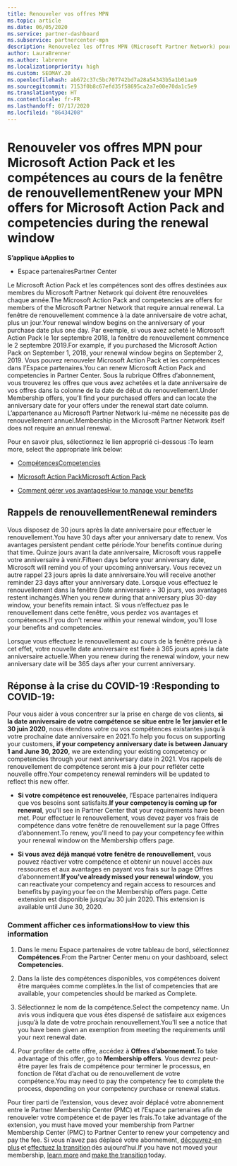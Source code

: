 ```yaml
---
title: Renouveler vos offres MPN
ms.topic: article
ms.date: 06/05/2020
ms.service: partner-dashboard
ms.subservice: partnercenter-mpn
description: Renouvelez les offres MPN (Microsoft Partner Network) pour Microsoft Action Pack et les compétences. La fenêtre de renouvellement commence à l’anniversaire de la date d’achat plus un jour.
author: LauraBrenner
ms.author: labrenne
ms.localizationpriority: high
ms.custom: SEOMAY.20
ms.openlocfilehash: ab672c37c5bc707742bd7a28a54343b5a1b01aa9
ms.sourcegitcommit: 7153f0b8c67efd35f58695ca2a7e00e70da1c5e9
ms.translationtype: HT
ms.contentlocale: fr-FR
ms.lasthandoff: 07/17/2020
ms.locfileid: "86434208"
---
```

# <a name="renew-your-mpn-offers-for-microsoft-action-pack-and-competencies-during-the-renewal-window"></a><span data-ttu-id="e953f-103">Renouveler vos offres MPN pour Microsoft Action Pack et les compétences au cours de la fenêtre de renouvellement</span><span class="sxs-lookup"><span data-stu-id="e953f-103">Renew your MPN offers for Microsoft Action Pack and competencies during the renewal window</span></span>

<span data-ttu-id="e953f-104">**S’applique à**</span><span class="sxs-lookup"><span data-stu-id="e953f-104">**Applies to**</span></span>

- <span data-ttu-id="e953f-105">Espace partenaires</span><span class="sxs-lookup"><span data-stu-id="e953f-105">Partner Center</span></span>

<span data-ttu-id="e953f-106">Le Microsoft Action Pack et les compétences sont des offres destinées aux membres du Microsoft Partner Network qui doivent être renouvelées chaque année.</span><span class="sxs-lookup"><span data-stu-id="e953f-106">The Microsoft Action Pack and competencies are offers for members of the Microsoft Partner Network that require annual renewal.</span></span> <span data-ttu-id="e953f-107">La fenêtre de renouvellement commence à la date anniversaire de votre achat, plus un jour.</span><span class="sxs-lookup"><span data-stu-id="e953f-107">Your renewal window begins on the anniversary of your purchase date plus one day.</span></span> <span data-ttu-id="e953f-108">Par exemple, si vous avez acheté le Microsoft Action Pack le 1er septembre 2018, la fenêtre de renouvellement commence le 2 septembre 2019.</span><span class="sxs-lookup"><span data-stu-id="e953f-108">For example, if you purchased the Microsoft Action Pack on September 1, 2018, your renewal window begins on September 2, 2019.</span></span> <span data-ttu-id="e953f-109">Vous pouvez renouveler Microsoft Action Pack et les compétences dans l’Espace partenaires.</span><span class="sxs-lookup"><span data-stu-id="e953f-109">You can renew Microsoft Action Pack and competencies in Partner Center.</span></span> <span data-ttu-id="e953f-110">Sous la rubrique Offres d’abonnement, vous trouverez les offres que vous avez achetées et la date anniversaire de vos offres dans la colonne de la date de début du renouvellement.</span><span class="sxs-lookup"><span data-stu-id="e953f-110">Under Membership offers, you'll find your purchased offers and can locate the anniversary date for your offers under the renewal start date column.</span></span> <span data-ttu-id="e953f-111">L’appartenance au Microsoft Partner Network lui-même ne nécessite pas de renouvellement annuel.</span><span class="sxs-lookup"><span data-stu-id="e953f-111">Membership in the Microsoft Partner Network itself does not require an annual renewal.</span></span> 

<span data-ttu-id="e953f-112">Pour en savoir plus, sélectionnez le lien approprié ci-dessous :</span><span class="sxs-lookup"><span data-stu-id="e953f-112">To learn more, select the appropriate link below:</span></span> 

- [<span data-ttu-id="e953f-113">Compétences</span><span class="sxs-lookup"><span data-stu-id="e953f-113">Competencies</span></span>](learn-about-competencies.md)

- [<span data-ttu-id="e953f-114">Microsoft Action Pack</span><span class="sxs-lookup"><span data-stu-id="e953f-114">Microsoft Action Pack</span></span>](mpn-get-action-pack.md)

- [<span data-ttu-id="e953f-115">Comment gérer vos avantages</span><span class="sxs-lookup"><span data-stu-id="e953f-115">How to manage your benefits</span></span>](manage-your-partner-network-benefits.md)

## <a name="renewal-reminders"></a><span data-ttu-id="e953f-116">Rappels de renouvellement</span><span class="sxs-lookup"><span data-stu-id="e953f-116">Renewal reminders</span></span> 

<span data-ttu-id="e953f-117">Vous disposez de 30 jours après la date anniversaire pour effectuer le renouvellement.</span><span class="sxs-lookup"><span data-stu-id="e953f-117">You have 30 days after your anniversary date to renew.</span></span> <span data-ttu-id="e953f-118">Vos avantages persistent pendant cette période.</span><span class="sxs-lookup"><span data-stu-id="e953f-118">Your benefits continue during that time.</span></span> <span data-ttu-id="e953f-119">Quinze jours avant la date anniversaire, Microsoft vous rappelle votre anniversaire à venir.</span><span class="sxs-lookup"><span data-stu-id="e953f-119">Fifteen days before your anniversary date, Microsoft will remind you of your upcoming anniversary.</span></span> <span data-ttu-id="e953f-120">Vous recevez un autre rappel 23 jours après la date anniversaire.</span><span class="sxs-lookup"><span data-stu-id="e953f-120">You will receive another reminder 23 days after your anniversary date.</span></span> <span data-ttu-id="e953f-121">Lorsque vous effectuez le renouvellement dans la fenêtre Date anniversaire + 30 jours, vos avantages restent inchangés.</span><span class="sxs-lookup"><span data-stu-id="e953f-121">When you renew during that anniversary plus 30-day window, your benefits remain intact.</span></span> <span data-ttu-id="e953f-122">Si vous n’effectuez pas le renouvellement dans cette fenêtre, vous perdez vos avantages et compétences.</span><span class="sxs-lookup"><span data-stu-id="e953f-122">If you don't renew within your renewal window, you'll lose your benefits and competencies.</span></span>

<span data-ttu-id="e953f-123">Lorsque vous effectuez le renouvellement au cours de la fenêtre prévue à cet effet, votre nouvelle date anniversaire est fixée à 365 jours après la date anniversaire actuelle.</span><span class="sxs-lookup"><span data-stu-id="e953f-123">When you renew during the renewal window, your new anniversary date will be 365 days after your current anniversary.</span></span>

## <a name="responding-to-covid-19"></a><span data-ttu-id="e953f-124">Réponse à la crise du COVID-19 :</span><span class="sxs-lookup"><span data-stu-id="e953f-124">Responding to COVID-19:</span></span>

<span data-ttu-id="e953f-125">Pour vous aider à vous concentrer sur la prise en charge de vos clients, **si la date anniversaire de votre compétence se situe entre le 1er janvier et le 30 juin 2020**, nous étendons votre ou vos compétences existantes jusqu’à votre prochaine date anniversaire en 2021.</span><span class="sxs-lookup"><span data-stu-id="e953f-125">To help you focus on supporting your customers, **if your competency anniversary date is between January 1 and June 30, 2020**, we are extending your existing competency or competencies through your next anniversary date in 2021.</span></span> <span data-ttu-id="e953f-126">Vos rappels de renouvellement de compétence seront mis à jour pour refléter cette nouvelle offre.</span><span class="sxs-lookup"><span data-stu-id="e953f-126">Your competency renewal reminders will be updated to reflect this new offer.</span></span> 

- <span data-ttu-id="e953f-127">**Si votre compétence est renouvelée**, l’Espace partenaires indiquera que vos besoins sont satisfaits.</span><span class="sxs-lookup"><span data-stu-id="e953f-127">**If your competency is coming up for renewal**, you'll see in Partner Center that your requirements have been met.</span></span> <span data-ttu-id="e953f-128">Pour effectuer le renouvellement, vous devez payer vos frais de compétence dans votre fenêtre de renouvellement sur la page Offres d’abonnement.</span><span class="sxs-lookup"><span data-stu-id="e953f-128">To renew, you'll need to pay your competency fee within your renewal window on the Membership offers page.</span></span> 

- <span data-ttu-id="e953f-129">**Si vous avez déjà manqué votre fenêtre de renouvellement**, vous pouvez réactiver votre compétence et obtenir un nouvel accès aux ressources et aux avantages en payant vos frais sur la page Offres d’abonnement.</span><span class="sxs-lookup"><span data-stu-id="e953f-129">**If you've already missed your renewal window**, you can reactivate your competency and regain access to resources and benefits by paying your fee on the Membership offers page.</span></span><span data-ttu-id="e953f-130"> Cette extension est disponible jusqu’au 30 juin 2020.</span><span class="sxs-lookup"><span data-stu-id="e953f-130"> This extension is available until June 30, 2020.</span></span>   

### <a name="how-to-view-this-information"></a><span data-ttu-id="e953f-131">Comment afficher ces informations</span><span class="sxs-lookup"><span data-stu-id="e953f-131">How to view this information</span></span>

1. <span data-ttu-id="e953f-132">Dans le menu Espace partenaires de votre tableau de bord, sélectionnez **Compétences**.</span><span class="sxs-lookup"><span data-stu-id="e953f-132">From the Partner Center menu on your dashboard, select **Competencies**.</span></span>  

2. <span data-ttu-id="e953f-133">Dans la liste des compétences disponibles, vos compétences doivent être marquées comme complètes.</span><span class="sxs-lookup"><span data-stu-id="e953f-133">In the list of competencies that are available, your competencies should be marked as Complete.</span></span>  

3. <span data-ttu-id="e953f-134">Sélectionnez le nom de la compétence.</span><span class="sxs-lookup"><span data-stu-id="e953f-134">Select the competency name.</span></span> <span data-ttu-id="e953f-135">Un avis vous indiquera que vous êtes dispensé de satisfaire aux exigences jusqu’à la date de votre prochain renouvellement.</span><span class="sxs-lookup"><span data-stu-id="e953f-135">You'll see a notice that you have been given an exemption from meeting the requirements until your next renewal date.</span></span>   

4. <span data-ttu-id="e953f-136">Pour profiter de cette offre, accédez à **Offres d’abonnement**.</span><span class="sxs-lookup"><span data-stu-id="e953f-136">To take advantage of this offer, go to **Membership offers**.</span></span> <span data-ttu-id="e953f-137">Vous devrez peut-être payer les frais de compétence pour terminer le processus, en fonction de l’état d’achat ou de renouvellement de votre compétence.</span><span class="sxs-lookup"><span data-stu-id="e953f-137">You may need to pay the competency fee to complete the process, depending on your competency purchase or renewal status.</span></span> 

<span data-ttu-id="e953f-138">Pour tirer parti de l’extension, vous devez avoir déplacé votre abonnement entre le Partner Membership Center (PMC) et l’Espace partenaires afin de renouveler votre compétence et de payer les frais.</span><span class="sxs-lookup"><span data-stu-id="e953f-138">To take advantage of the extension, you must have moved your membership from Partner Membership Center (PMC) to Partner Center to renew your competency and pay the fee.</span></span> <span data-ttu-id="e953f-139">Si vous n’avez pas déplacé votre abonnement, [découvrez-en plus](prepare-pmc-pc-migration.md) et [effectuez la transition](https://partners.microsoft.com/partnerprogram/Welcome.aspx) dès aujourd’hui.</span><span class="sxs-lookup"><span data-stu-id="e953f-139">If you have not moved your membership, [learn more](prepare-pmc-pc-migration.md) and [make the transition](https://partners.microsoft.com/partnerprogram/Welcome.aspx) today.</span></span>  
